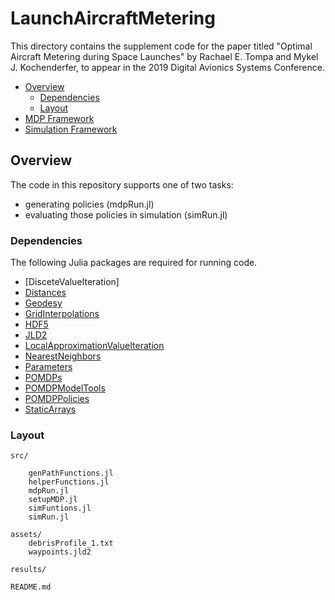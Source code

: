 # LaunchAircraftMetering

This directory contains the supplement code for the paper titled "Optimal Aircraft Metering during Space Launches" by Rachael E. Tompa and Mykel J. Kochenderfer, to appear in the 2019 Digital Avionics Systems Conference.

<!-- MarkdownTOC -->

- [Overview](#overview)
    - [Dependencies](#dependencies)
    - [Layout](#layout)
- [MDP Framework](#mdp-framework)
- [Simulation Framework](#simulation-framework)

<!-- /MarkdownTOC -->

## Overview
The code in this repository supports one of two tasks:

* generating policies (mdpRun.jl)
* evaluating those policies in simulation (simRun.jl)

### Dependencies
The following Julia packages are required for running code. 
* [DisceteValueIteration]
* [Distances](https://github.com/JuliaStats/Distances.jl)
* [Geodesy](https://github.com/JuliaGeo/Geodesy.jl)
* [GridInterpolations](https://github.com/sisl/GridInterpolations.jl)
* [HDF5](https://github.com/JuliaIO/HDF5.jl)
* [JLD2](https://github.com/JuliaIO/JLD2.jl)
* [LocalApproximationValueIteration](https://github.com/JuliaPOMDP/LocalApproximationValueIteration.jl)
* [NearestNeighbors](https://github.com/KristofferC/NearestNeighbors.jl)
* [Parameters](https://github.com/mauro3/Parameters.jl)
* [POMDPs](https://github.com/JuliaPOMDP/POMDPs.jl)
* [POMDPModelTools](https://github.com/JuliaPOMDP/POMDPModelTools.jl)
* [POMDPPolicies](https://github.com/JuliaPOMDP/POMDPPolicies.jl)
* [StaticArrays](https://github.com/JuliaArrays/StaticArrays.jl)

### Layout

```
src/

    genPathFunctions.jl
    helperFunctions.jl
    mdpRun.jl
    setupMDP.jl
    simFuntions.jl
    simRun.jl

assets/
    debrisProfile_1.txt
    waypoints.jld2
    
results/

README.md

```
